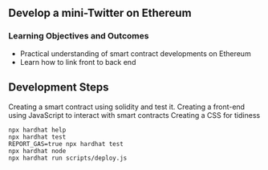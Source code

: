 ## Develop a mini-Twitter on Ethereum

### Learning Objectives and Outcomes

- Practical understanding of smart contract developments on Ethereum
- Learn how to link front to back end

## Development Steps

Creating a smart contract using solidity and test it.
Creating a front-end using JavaScript to interact with smart contracts
Creating a CSS for tidiness

```shell
npx hardhat help
npx hardhat test
REPORT_GAS=true npx hardhat test
npx hardhat node
npx hardhat run scripts/deploy.js
```
